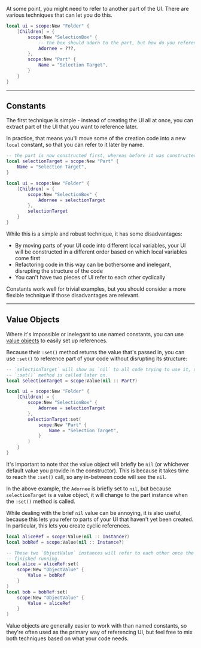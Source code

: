 At some point, you might need to refer to another part of the UI. There are
various techniques that can let you do this.

```Lua hl_lines="8"
local ui = scope:New "Folder" {
	[Children] = {
		scope:New "SelectionBox" {
			-- the box should adorn to the part, but how do you reference it?
			Adornee = ???,
		},
		scope:New "Part" {
			Name = "Selection Target",
		}
	}
}
```

-----

## Constants

The first technique is simple - instead of creating the UI all at once, you can
extract part of the UI that you want to reference later.

In practice, that means you'll move some of the creation code into a new `local`
constant, so that you can refer to it later by name.

```Lua
-- the part is now constructed first, whereas before it was constructed second
local selectionTarget = scope:New "Part" {
	Name = "Selection Target",
}

local ui = scope:New "Folder" {
	[Children] = {
		scope:New "SelectionBox" {
			Adornee = selectionTarget
		},
		selectionTarget
	}
}
```

While this is a simple and robust technique, it has some disadvantages:

- By moving parts of your UI code into different local variables, your UI will
be constructed in a different order based on which local variables come first
- Refactoring code in this way can be bothersome and inelegant, disrupting the
structure of the code
- You can't have two pieces of UI refer to each other cyclically

Constants work well for trivial examples, but you should consider a more
flexible technique if those disadvantages are relevant.

-----

## Value Objects

Where it's impossible or inelegant to use named constants, you can use
[value objects](../../fundamentals/values) to easily set up references.

Because their `:set()` method returns the value that's passed in, you can use
`:set()` to reference part of your code without disrupting its structure:

```Lua
-- `selectionTarget` will show as `nil` to all code trying to use it, until the
-- `:set()` method is called later on.
local selectionTarget = scope:Value(nil :: Part?)

local ui = scope:New "Folder" {
	[Children] = {
		scope:New "SelectionBox" {
			Adornee = selectionTarget
		},
		selectionTarget:set(
			scope:New "Part" {
				Name = "Selection Target",
			}
		)
	}
}
```

It's important to note that the value object will briefly be `nil` (or whichever
default value you provide in the constructor). This is because it takes time to
reach the `:set()` call, so any in-between code will see the `nil`.

In the above example, the `Adornee` is briefly set to `nil`, but because
`selectionTarget` is a value object, it will change to the part instance when
the `:set()` method is called.

While dealing with the brief `nil` value can be annoying, it is also useful,
because this lets you refer to parts of your UI that haven't yet been created.
In particular, this lets you create cyclic references.

```Lua
local aliceRef = scope:Value(nil :: Instance?)
local bobRef = scope:Value(nil :: Instance?)

-- These two `ObjectValue` instances will refer to each other once the code has
-- finished running.
local alice = aliceRef:set(
	scope:New "ObjectValue" {
		Value = bobRef
	}
)
local bob = bobRef:set(
	scope:New "ObjectValue" {
		Value = aliceRef
	}
)
```

Value objects are generally easier to work with than named constants, so they're
often used as the primary way of referencing UI, but feel free to mix both
techniques based on what your code needs.
